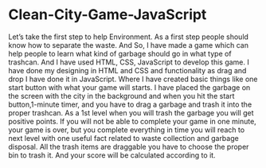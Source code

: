 # Clean-City-Game-JavaScript

Let’s take the first step to help Environment. As a first step people should know how to separate the waste. And So, I have made a game which can help people to learn what kind of garbage should go in what type of trashcan. And I have used HTML, CSS, JavaScript to develop this game. I have done my designing in HTML and CSS and functionality as drag and drop I have done it in JavaScript. Where I have created basic things like one start button with what your game will starts. I have placed the garbage on the screen with the city in the background and when you hit the start button,1-minute timer, and you have to drag a garbage and trash it into the proper trashcan. As a 1st level when you will trash the garbage you will get positive points. If you will not be able to complete your game in one minute, your game is over, but you complete everything in time you will reach to next level with one useful fact related to waste collection and garbage disposal. All the trash items are draggable you have to choose the proper bin to trash it. And your score will be calculated according to it.
